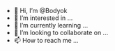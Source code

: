 - 👋 Hi, I’m @Bodyok
- 👀 I’m interested in ...
- 🌱 I’m currently learning ...
- 💞️ I’m looking to collaborate on ...
- 📫 How to reach me ...

<!---
Bodyok/Bodyok is a ✨ special ✨ repository because its `README.md` (this file) appears on your GitHub profile.
You can click the Preview link to take a look at your changes.
--->
